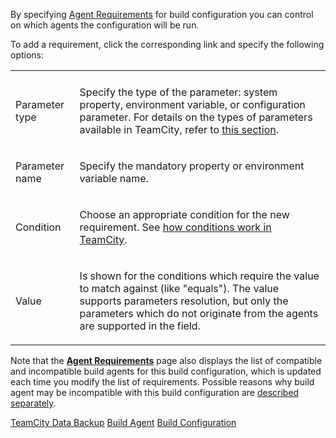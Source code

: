 [//]: # (title: Configuring Agent Requirements)
[//]: # (auxiliary-id: Configuring Agent Requirements)

By specifying [Agent Requirements](agent-requirements.md) for build configuration you can control on which agents the configuration will be run.

To add a requirement, click the corresponding link and specify the following options:

<table>

<tr>

<td></td>
<td></td>

</tr>

<tr>

<td>

Parameter type

</td>

<td>

Specify the type of the parameter: system property, environment variable, or configuration parameter. For details on the types of parameters available in TeamCity, refer to [this section](configuring-build-parameters.md).

</td></tr><tr>

<td>

Parameter name

</td>

<td>

Specify the mandatory property or environment variable name.

</td></tr><tr>

<td>

Condition

</td>

<td>

Choose an appropriate condition for the new requirement. See [how conditions work in TeamCity](requirement-conditions.md).

</td></tr><tr>

<td>

Value

</td>

<td>

Is shown for the conditions which require the value to match against (like "equals"). The value supports parameters resolution, but only the parameters which do not originate from the agents are supported in the field.

</td></tr></table>

[//]: # (Internal note. Do not delete. "Configuring Agent Requirementsd68e98.txt")
Note that the __[Agent Requirements](agent-requirements.md)__ page also displays the list of compatible and incompatible build agents for this build configuration, which is updated each time you modify the list of requirements. Possible reasons why build agent may be incompatible with this build configuration are [described separately](agent-requirements.md).

 <seealso>
        <category ref="concepts">
            <a href="agent-requirements.md">TeamCity Data Backup</a>
            <a href="build-agent.md">Build Agent</a>
            <a href="build-configuration.md">Build Configuration</a>
        </category>
</seealso>